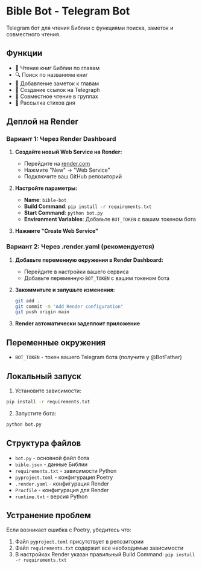 # Bible Bot - Telegram Bot

Telegram бот для чтения Библии с функциями поиска, заметок и совместного чтения.

## Функции

- 📖 Чтение книг Библии по главам
- 🔍 Поиск по названиям книг
- 📝 Добавление заметок к главам
- 🔗 Создание ссылок на Telegraph
- 👥 Совместное чтение в группах
- 📅 Рассылка стихов дня

## Деплой на Render

### Вариант 1: Через Render Dashboard

1. **Создайте новый Web Service на Render:**
   - Перейдите на [render.com](https://render.com)
   - Нажмите "New" → "Web Service"
   - Подключите ваш GitHub репозиторий

2. **Настройте параметры:**
   - **Name**: `bible-bot`
   - **Build Command**: `pip install -r requirements.txt`
   - **Start Command**: `python bot.py`
   - **Environment Variables**: Добавьте `BOT_TOKEN` с вашим токеном бота

3. **Нажмите "Create Web Service"**

### Вариант 2: Через .render.yaml (рекомендуется)

1. **Добавьте переменную окружения в Render Dashboard:**
   - Перейдите в настройки вашего сервиса
   - Добавьте переменную `BOT_TOKEN` с вашим токеном бота

2. **Закоммитьте и запушьте изменения:**
   ```bash
   git add .
   git commit -m "Add Render configuration"
   git push origin main
   ```

3. **Render автоматически задеплоит приложение**

## Переменные окружения

- `BOT_TOKEN` - токен вашего Telegram бота (получите у @BotFather)

## Локальный запуск

1. Установите зависимости:
```bash
pip install -r requirements.txt
```

2. Запустите бота:
```bash
python bot.py
```

## Структура файлов

- `bot.py` - основной файл бота
- `bible.json` - данные Библии
- `requirements.txt` - зависимости Python
- `pyproject.toml` - конфигурация Poetry
- `.render.yaml` - конфигурация Render
- `Procfile` - конфигурация для Render
- `runtime.txt` - версия Python

## Устранение проблем

Если возникает ошибка с Poetry, убедитесь что:
1. Файл `pyproject.toml` присутствует в репозитории
2. Файл `requirements.txt` содержит все необходимые зависимости
3. В настройках Render указан правильный Build Command: `pip install -r requirements.txt` 